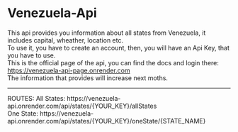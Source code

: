 # Venezuela-Api

This api provides you information about all states from Venezuela, it includes capital, wheather, location etc.
<br>
To use it, you have to create an account, then, you will have an Api Key, that you have to use.
<br>
This is the official page of the api, you can find the docs and login there: https://venezuela-api-page.onrender.com
<br>
The information that provides will increase next moths.
<br>
<hr>
ROUTES:
All States: https://venezuela-api.onrender.com/api/states/{YOUR_KEY}/allStates
<br>
One State: https://venezuela-api.onrender.com/api/states/{YOUR_KEY}/oneState/{STATE_NAME}
